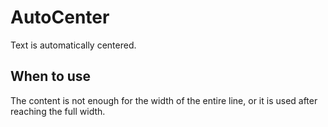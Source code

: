 # AutoCenter

Text is automatically centered.

## When to use

The content is not enough for the width of the entire line, or it is used after reaching the full width.

<code src="./demos/demo1.tsx"></code>
